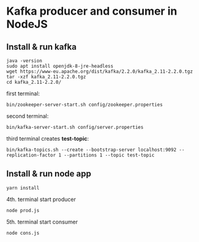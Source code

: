 # Kafka producer and consumer in NodeJS

## Install & run kafka

```shell
java -version
sudo apt install openjdk-8-jre-headless
wget https://www-eu.apache.org/dist/kafka/2.2.0/kafka_2.11-2.2.0.tgz
tar -xzf kafka_2.11-2.2.0.tgz
cd kafka_2.11-2.2.0/
```

first terminal:
```shell
bin/zookeeper-server-start.sh config/zookeeper.properties
```

second terminal:
```shell
bin/kafka-server-start.sh config/server.properties
```

third terminal creates **test-topic**:
```shell
bin/kafka-topics.sh --create --bootstrap-server localhost:9092 --replication-factor 1 --partitions 1 --topic test-topic
```

## Install & run node app

```shell
yarn install
```

4th. terminal start producer
```shell
node prod.js
```

5th. terminal start consumer
```shell
node cons.js
```